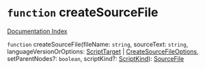 # `function` createSourceFile

[Documentation Index](../README.md)

`function` createSourceFile(fileName: `string`, sourceText: `string`, languageVersionOrOptions: [ScriptTarget](../enum.ScriptTarget/README.md) | [CreateSourceFileOptions](../interface.CreateSourceFileOptions/README.md), setParentNodes?: `boolean`, scriptKind?: [ScriptKind](../enum.ScriptKind/README.md)): [SourceFile](../interface.SourceFile/README.md)